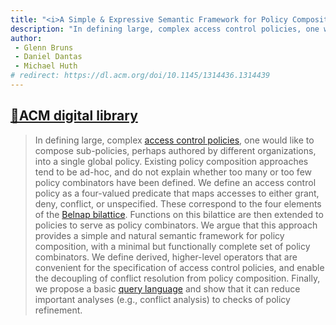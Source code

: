 ```yaml
---
title: "<i>A Simple & Expressive Semantic Framework for Policy Composition in Access Control</i> published at ACM Formal Methods in Security Engineering (FMSE)"
description: "In defining large, complex access control policies, one would like to compose sub-policies, perhaps authored by different organizations, into a single global policy. We define an access control policy as a four-valued predicate that maps accesses to either grant, deny, conflict, or unspecified."
author:
 - Glenn Bruns
 - Daniel Dantas
 - Michael Huth
# redirect: https://dl.acm.org/doi/10.1145/1314436.1314439
---
```


## [🔗ACM digital library](https://dl.acm.org/doi/10.1145/1314436.1314439)

> In defining large, complex [access control policies](https://en.wikipedia.org/wiki/Computer_access_control), one would like to compose sub-policies, perhaps authored by different organizations, into a single global policy. Existing policy composition approaches tend to be ad-hoc, and do not explain whether too many or too few policy combinators have been defined. We define an access control policy as a four-valued predicate that maps accesses to either grant, deny, conflict, or unspecified. These correspond to the four elements of the [Belnap bilattice](https://en.wikipedia.org/wiki/Four-valued_logic#Belnap). Functions on this bilattice are then extended to policies to serve as policy combinators. We argue that this approach provides a simple and natural semantic framework for policy composition, with a minimal but functionally complete set of policy combinators. We define derived, higher-level operators that are convenient for the specification of access control policies, and enable the decoupling of conflict resolution from policy composition. Finally, we propose a basic [query language](https://en.wikipedia.org/wiki/Query_language) and show that it can reduce important analyses (e.g., conflict analysis) to checks of policy refinement.
